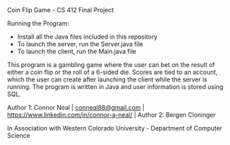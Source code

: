 Coin Flip Game - CS 412 Final Project

Running the Program:
- Install all the Java files included in this repository
- To launch the server, run the Server.java file
- To launch the client, run the Main.java file

This program is a gambling game where the user can bet on the result of either a coin flip or the roll of a 6-sided die. Scores are tied to an account, which the user can create after launching the client while the server is running. The program is written in Java and user information is stored using SQL.

Author 1: Connor Neal | conneal88@gmail.com | https://www.linkedin.com/in/connor-a-neal/ |
Author 2: Bergen Cloninger

In Association with Western Colorado University - Department of Computer Science
